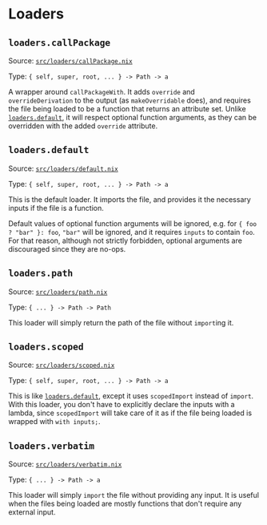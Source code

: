 # Loaders

## `loaders.callPackage`

Source: [`src/loaders/callPackage.nix`](https://github.com/nix-community/haumea/blob/main/src/loaders/callPackage.nix)

Type: `{ self, super, root, ... } -> Path -> a`

A wrapper around `callPackageWith`.
It adds `override` and `overrideDerivation` to the output (as `makeOverridable` does),
and requires the file being loaded to be a function that returns an attribute set.
Unlike [`loaders.default`], it will respect optional function arguments,
as they can be overridden with the added `override` attribute.

## `loaders.default`

Source: [`src/loaders/default.nix`](https://github.com/nix-community/haumea/blob/main/src/loaders/default.nix)

Type: `{ self, super, root, ... } -> Path -> a`

This is the default loader.
It imports the file, and provides it the necessary inputs if the file is a function.

Default values of optional function arguments will be ignored, e.g.
for `{ foo ? "bar" }: foo`, `"bar"` will be ignored, and it requires `inputs` to contain `foo`.
For that reason, although not strictly forbidden, optional arguments are discouraged since they are no-ops.

## `loaders.path`

Source: [`src/loaders/path.nix`](https://github.com/nix-community/haumea/blob/main/src/loaders/path.nix)

Type: `{ ... } -> Path -> Path`

This loader will simply return the path of the file without `import`ing it.

## `loaders.scoped`

Source: [`src/loaders/scoped.nix`](https://github.com/nix-community/haumea/blob/main/src/loaders/scoped.nix)

Type: `{ self, super, root, ... } -> Path -> a`

This is like [`loaders.default`], except it uses `scopedImport` instead of `import`.
With this loader, you don't have to explicitly declare the inputs with a lambda,
since `scopedImport` will take care of it as if the file being loaded is wrapped with `with inputs;`.

## `loaders.verbatim`

Source: [`src/loaders/verbatim.nix`](https://github.com/nix-community/haumea/blob/main/src/loaders/verbatim.nix)

Type: `{ ... } -> Path -> a`

This loader will simply `import` the file without providing any input.
It is useful when the files being loaded are mostly functions that don't require any external input.

[`loaders.default`]: #loadersdefault
